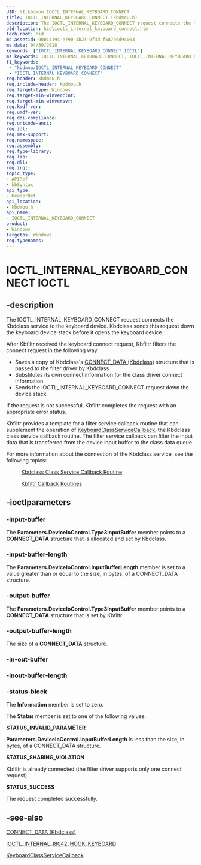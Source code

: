 ```yaml
---
UID: NI:kbdmou.IOCTL_INTERNAL_KEYBOARD_CONNECT
title: IOCTL_INTERNAL_KEYBOARD_CONNECT (kbdmou.h)
description: The IOCTL_INTERNAL_KEYBOARD_CONNECT request connects the Kbdclass service to the keyboard device.
old-location: hid\ioctl_internal_keyboard_connect.htm
tech.root: hid
ms.assetid: 90014194-e790-4b23-9f3d-f5879dd94063
ms.date: 04/30/2018
keywords: ["IOCTL_INTERNAL_KEYBOARD_CONNECT IOCTL"]
ms.keywords: IOCTL_INTERNAL_KEYBOARD_CONNECT, IOCTL_INTERNAL_KEYBOARD_CONNECT control, IOCTL_INTERNAL_KEYBOARD_CONNECT control code [Human Input Devices], hid.ioctl_internal_keyboard_connect, kbdmou/IOCTL_INTERNAL_KEYBOARD_CONNECT, kfilref_b9a87851-bbc4-4567-a459-9e647d6d3315.xml
f1_keywords:
 - "kbdmou/IOCTL_INTERNAL_KEYBOARD_CONNECT"
 - "IOCTL_INTERNAL_KEYBOARD_CONNECT"
req.header: kbdmou.h
req.include-header: Kbdmou.h
req.target-type: Windows
req.target-min-winverclnt: 
req.target-min-winversvr: 
req.kmdf-ver: 
req.umdf-ver: 
req.ddi-compliance: 
req.unicode-ansi: 
req.idl: 
req.max-support: 
req.namespace: 
req.assembly: 
req.type-library: 
req.lib: 
req.dll: 
req.irql: 
topic_type:
- APIRef
- kbSyntax
api_type:
- HeaderDef
api_location:
- kbdmou.h
api_name:
- IOCTL_INTERNAL_KEYBOARD_CONNECT
product:
- Windows
targetos: Windows
req.typenames: 
---
```


# IOCTL_INTERNAL_KEYBOARD_CONNECT IOCTL


## -description



The IOCTL_INTERNAL_KEYBOARD_CONNECT request connects the Kbdclass service to the keyboard device. Kbdclass sends this request down the keyboard device stack before it opens the keyboard device. 

After Kbfiltr received the keyboard connect request, Kbfiltr filters the connect request in the following way:

<ul>
<li>
Saves a copy of Kbdclass's <a href="https://docs.microsoft.com/windows-hardware/drivers/ddi/kbdmou/ns-kbdmou-_connect_data">CONNECT_DATA (Kbdclass)</a> structure that is passed to the filter driver by Kbdclass

</li>
<li>
Substitutes its own connect information for the class driver connect information

</li>
<li>
Sends the IOCTL_INTERNAL_KEYBOARD_CONNECT request down the device stack

</li>
</ul>
If the request is not successful, Kbfiltr completes the request with an appropriate error status.

Kbfiltr provides a template for a filter service callback routine that can supplement the operation of <a href="https://docs.microsoft.com/previous-versions/ff542324(v=vs.85)">KeyboardClassServiceCallback</a>, the Kbdclass class service callback routine. The filter service callback can filter the input data that is transferred from the device input buffer to the class data queue. 

For more information about the connection of the Kbdclass service, see the following topics:

<dl>
<dd>

<a href="https://docs.microsoft.com/windows-hardware/drivers/ddi/kbdmou/nc-kbdmou-pservice_callback_routine">Kbdclass Class Service Callback Routine</a>


</dd>
<dd>

<a href="https://docs.microsoft.com/previous-versions/ff542302(v=vs.85)">Kbfiltr Callback Routines</a>


</dd>
</dl>



## -ioctlparameters




### -input-buffer

The <b>Parameters.DeviceIoControl.Type3InputBuffer</b> member points to a <b>CONNECT_DATA</b> structure that is allocated and set by Kbdclass.


### -input-buffer-length

The <b>Parameters.DeviceIoControl.InputBufferLength</b> member is set to a value greater than or equal to the size, in bytes, of a CONNECT_DATA structure.


### -output-buffer

The <b>Parameters.DeviceIoControl.Type3InputBuffer</b> member points to a <b>CONNECT_DATA</b> structure that is set by Kbfiltr.


### -output-buffer-length

The size of a <b>CONNECT_DATA</b> structure.


### -in-out-buffer








### -inout-buffer-length








### -status-block

The <b>Information</b> member is set to zero.

The <b>Status</b> member is set to one of the following values:




**STATUS_INVALID_PARAMETER**

<b>


Parameters.DeviceIoControl.InputBufferLength</b> is less than the size, in bytes, of a CONNECT_DATA structure.


**STATUS_SHARING_VIOLATION**



Kbfiltr is already connected (the filter driver supports only one connect request).


**STATUS_SUCCESS**

The request completed successfully.


## -see-also




<a href="https://docs.microsoft.com/windows-hardware/drivers/ddi/kbdmou/ns-kbdmou-_connect_data">CONNECT_DATA (Kbdclass)</a>



<a href="https://docs.microsoft.com/windows-hardware/drivers/ddi/ntdd8042/ni-ntdd8042-ioctl_internal_i8042_hook_keyboard">IOCTL_INTERNAL_I8042_HOOK_KEYBOARD</a>



<a href="https://docs.microsoft.com/previous-versions/ff542324(v=vs.85)">KeyboardClassServiceCallback</a>
 

 

